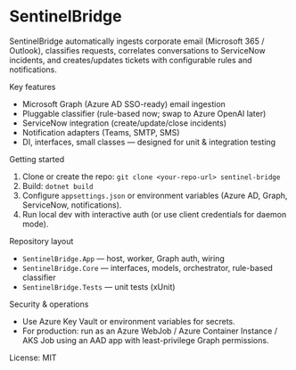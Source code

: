 # SentinelBridge

SentinelBridge automatically ingests corporate email (Microsoft 365 / Outlook), classifies requests, correlates conversations to ServiceNow incidents, and creates/updates tickets with configurable rules and notifications.

Key features

- Microsoft Graph (Azure AD SSO-ready) email ingestion
- Pluggable classifier (rule-based now; swap to Azure OpenAI later)
- ServiceNow integration (create/update/close incidents)
- Notification adapters (Teams, SMTP, SMS)
- DI, interfaces, small classes — designed for unit & integration testing

Getting started

1. Clone or create the repo: `git clone <your-repo-url> sentinel-bridge`
2. Build: `dotnet build`
3. Configure `appsettings.json` or environment variables (Azure AD, Graph, ServiceNow, notifications).
4. Run local dev with interactive auth (or use client credentials for daemon mode).

Repository layout

- `SentinelBridge.App` — host, worker, Graph auth, wiring
- `SentinelBridge.Core` — interfaces, models, orchestrator, rule-based classifier
- `SentinelBridge.Tests` — unit tests (xUnit)

Security & operations

- Use Azure Key Vault or environment variables for secrets.
- For production: run as an Azure WebJob / Azure Container Instance / AKS Job using an AAD app with least-privilege Graph permissions.

License: MIT
